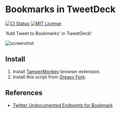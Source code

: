 # Bookmarks in TweetDeck

[![CI Status](https://github.com/ciffelia/tweetdeck-bookmarks/workflows/CI/badge.svg?branch=master)](https://github.com/ciffelia/tweetdeck-bookmarks/actions?query=workflow%3ACI+branch%3Amaster)
[![MIT License](https://img.shields.io/badge/license-MIT-brightgreen.svg?style=flat)](LICENSE)

'Add Tweet to Bookmarks' in TweetDeck!

![screenshot](https://user-images.githubusercontent.com/15273128/126872338-2e5fbb28-b860-4ef5-abde-d69797da21db.png)

## Install

1. Install [TamperMonkey](https://tampermonkey.net/) browser extension.
2. Install this script from [Greasy Fork](https://greasyfork.org/ja/scripts/408464-bookmarks-in-tweetdeck).

## References
- [Twitter Undocumented Endpoints for Bookmark](https://gist.github.com/stepney141/c161a83f02c42e161c905249733b9225)
